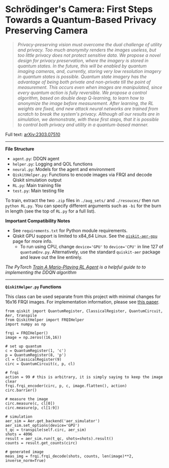 # Schrödinger's Camera: First Steps Towards a Quantum-Based Privacy Preserving Camera

>*Privacy-preserving vision must overcome the dual challenge of utility and privacy. Too much anonymity renders the images useless, but too little privacy does not protect sensitive data. We propose a novel design for privacy preservation, where the imagery is stored in quantum states. In the future, this will be enabled by quantum imaging cameras, and, currently, storing very low resolution imagery in quantum states is possible. Quantum state imagery has the advantage of being both private and non-private till the point of measurement. This occurs even when images are manipulated, since every quantum action is fully reversible. We propose a control algorithm, based on double deep Q-learning, to learn how to anonymize the image before measurement. After learning, the RL weights are fixed, and new attack neural networks are trained from scratch to break the system's privacy. Although all our results are in simulation, we demonstrate, with these first steps, that it is possible to control both privacy and utility in a quantum-based manner.*

Full text: [arXiv:2303.07510](https://arxiv.org/abs/2303.07510)

---

**File Structure**
- `agent.py`: DDQN agent
- `helper.py`: Logging and QOL functions
- `neural.py`: Models for the agent and environment
- `QiskitHelper.py`: Functions to encode images via FRQI and decode Qiskit simulation output
- `RL.py`: Main training file
- `test.py`: Main testing file

To train, extract the two `.zip` files in `./aug_sets/` and `./resouces/` then run `python RL.py`. You can specify different arguments such as `-bi` for the burn in length (see the top of `RL.py` for a full list).

**Important Compatibility Notes**
- See `requirements.txt` for Python module requirements.
- Qiskit GPU support is limited to x84_64 Linux. See the [`qiskit-aer-gpu`](https://pypi.org/project/qiskit-aer-gpu/) page for more info.
	- To run using CPU, change `device='GPU'` to `device='CPU'` in line 127 of `quantumEnv.py`. Alternatively, use the standard `quiskit-aer` package and leave out the line entirely.

*The PyTorch [Train A Mario-Playing RL Agent](https://pytorch.org/tutorials/intermediate/mario_rl_tutorial.html) is a helpful guide to to implementing the DDQN algorithm*

---

**`QiskitHelper.py` Functions**

This class can be used separate from this project with minimal changes for 16x16 FRQI images. For implementation information, please see [this paper](https://link.springer.com/article/10.1007/s11128-023-03838-0).
```
from qiskit import QuantumRegister, ClassicalRegister, QuantumCircuit, Aer, transpile
from QiskitHelper import FRQIHelper
import numpy as np

frqi = FRQIHelper()
image = np.zeros((16,16))

# set up quantum
c = QuantumRegister(1, 'c')
p = QuantumRegister(8, 'p')
cl = ClassicalRegister(9)
circ = QuantumCircuit(c, p, cl)

# frqi
action = 99 # this is arbitrary, it is simply saying to keep the image clear
frqi.frqi_encoder(circ, p, c, image.flatten(), action)
circ.barrier()

# measure the image
circ.measure(c, cl[0])
circ.measure(p, cl[1:9])

# simulation
aer_sim = Aer.get_backend('aer_simulator')
aer_sim.set_options(device='GPU')
t_qc = transpile(self.circ, aer_sim)
shots = 4096
result = aer_sim.run(t_qc, shots=shots).result()
counts = result.get_counts(circ)

# generated image
meas_img = frqi.frqi_decode(shots, counts, len(image)**2, inverse_norm=True)
```
